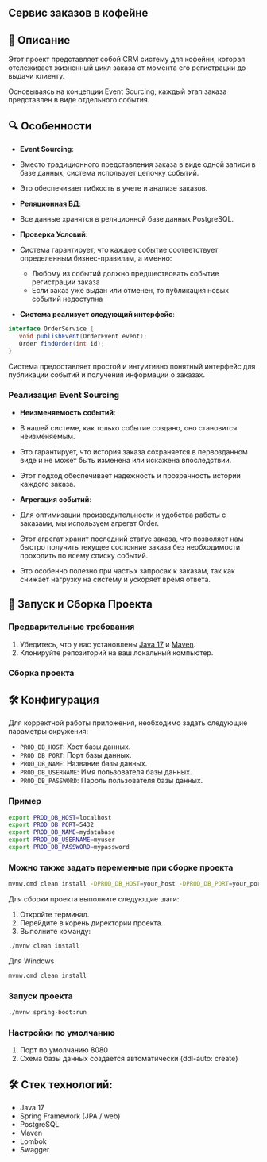 ## Сервис заказов в кофейне

## 📌 Описание
Этот проект представляет собой CRM систему для кофейни, которая отслеживает жизненный цикл заказа от момента его регистрации до выдачи клиенту.

Основываясь на концепции Event Sourcing, каждый этап заказа представлен в виде отдельного события.

## 🔍 Особенности

- **Event Sourcing**: 
- Вместо традиционного представления заказа в виде одной записи в базе данных, система использует цепочку событий. 
- Это обеспечивает гибкость в учете и анализе заказов.

- **Реляционная БД**: 
- Все данные хранятся в реляционной базе данных PostgreSQL.

- **Проверка Условий**:
- Система гарантирует, что каждое событие соответствует определенным бизнес-правилам, а именно:
     - Любому из событий должно предшествовать событие регистрации заказа
     - Если заказ уже выдан или отменен, то публикация новых событий недоступна
- **Система реализует следующий интерфейс**:
```java
interface OrderService {
   void publishEvent(OrderEvent event);
   Order findOrder(int id);
}
```
Система предоставляет простой и интуитивно понятный интерфейс для публикации событий и получения информации о заказах.


### Реализация Event Sourcing
- **Неизменяемость событий**:
- В нашей системе, как только событие создано, оно становится неизменяемым. 
- Это гарантирует, что история заказа сохраняется в первозданном виде и не может быть изменена или искажена впоследствии. 
- Этот подход обеспечивает надежность и прозрачность истории каждого заказа.

- **Агрегация событий**:
- Для оптимизации производительности и удобства работы с заказами, мы используем агрегат Order. 
- Этот агрегат хранит последний статус заказа, что позволяет нам быстро получить текущее состояние заказа без необходимости проходить по всему списку событий. 
- Это особенно полезно при частых запросах к заказам, так как снижает нагрузку на систему и ускоряет время ответа.

## 🚀 Запуск и Сборка Проекта

### Предварительные требования

1. Убедитесь, что у вас установлены [Java 17](https://www.oracle.com/java/technologies/javase-jdk17-downloads.html) и [Maven](https://maven.apache.org/download.cgi).
2. Клонируйте репозиторий на ваш локальный компьютер.

### Сборка проекта

## 🛠 Конфигурация
Для корректной работы приложения, необходимо задать следующие параметры окружения:
- `PROD_DB_HOST`: Хост базы данных.
- `PROD_DB_PORT`: Порт базы данных.
- `PROD_DB_NAME`: Название базы данных.
- `PROD_DB_USERNAME`: Имя пользователя базы данных.
- `PROD_DB_PASSWORD`: Пароль пользователя базы данных.
### Пример
```bash
export PROD_DB_HOST=localhost
export PROD_DB_PORT=5432
export PROD_DB_NAME=mydatabase
export PROD_DB_USERNAME=myuser
export PROD_DB_PASSWORD=mypassword
```
### Можно также задать переменные при сборке проекта
```bash
mvnw.cmd clean install -DPROD_DB_HOST=your_host -DPROD_DB_PORT=your_port -DPROD_DB_NAME=your_db_name -DPROD_DB_USERNAME=your_username -DPROD_DB_PASSWORD=your_password
```
Для сборки проекта выполните следующие шаги:
1. Откройте терминал.
2. Перейдите в корень директории проекта.
3. Выполните команду:
```bash
./mvnw clean install
```
Для Windows
```bash
mvnw.cmd clean install
```
### Запуск проекта
```bash
./mvnw spring-boot:run
```

### Настройки по умолчанию
1. Порт по умолчанию 8080
2. Схема базы данных создается автоматически (ddl-auto: create)

## 🛠 Стек технологий:
 
- Java 17
- Spring Framework (JPA / web)
- PostgreSQL
- Maven
- Lombok
- Swagger
